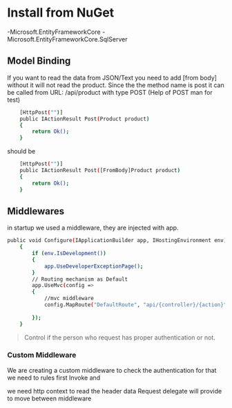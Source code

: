 
# Install from NuGet
-Microsoft.EntityFrameworkCore
-Microsoft.EntityFrameworkCore.SqlServer

## Model Binding
If you want to read the data from JSON/Text you need to add [from body] without it will not read the product.
Since the the method name is post it can be called from URL: /api/product with type POST (Help of POST man for test)
```sh
    [HttpPost("")]
    public IActionResult Post(Product product)
    {
        return Ok();
    }
```
should be
```sh
	[HttpPost("")]
    public IActionResult Post([FromBody]Product product)
    {
        return Ok();
    }
```

## Middlewares
in startup we used a middleware, they are injected with app.
```sh
public void Configure(IApplicationBuilder app, IHostingEnvironment env)
    {            
        if (env.IsDevelopment())
        {
            app.UseDeveloperExceptionPage();
        }
        // Routing mechanism as Default 
        app.UseMvc(config => 
		{ 
			//mvc middleware
			config.MapRoute("DefaultRoute", "api/{controller}/{action}"); 
		
		});         
    }
```

> Control if the person who request has proper authentication or not.

### Custom Middleware
We are creating a custom middleware to check the authentication
for that we need to rules first Invoke and

we need http context to read the header data 
Request delegate will provide to move between middleware


